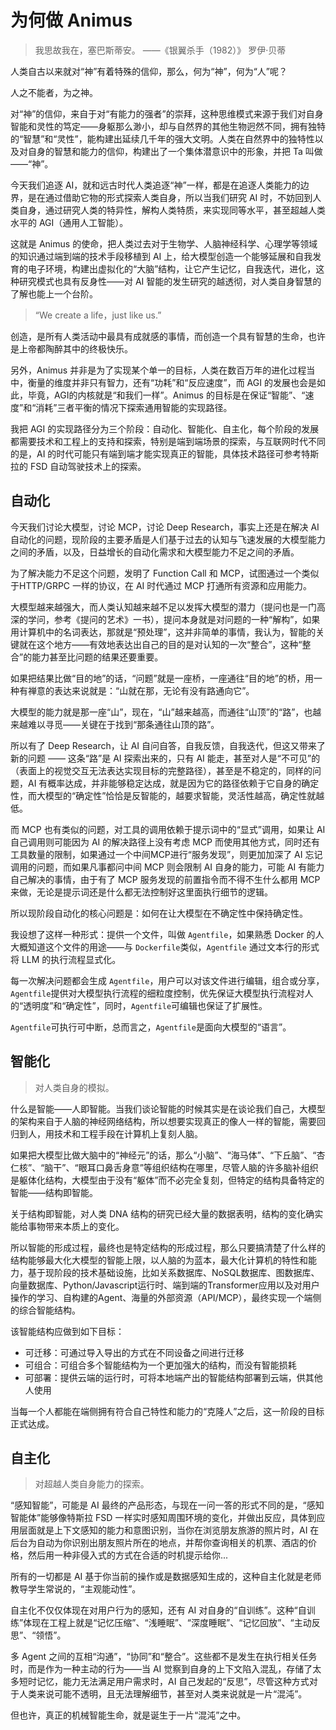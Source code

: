 # 为何做 Animus

> 我思故我在，塞巴斯蒂安。 ——《银翼杀手（1982）》 罗伊·贝蒂

人类自古以来就对“神”有着特殊的信仰，那么，何为“神”，何为“人”呢？

人之不能者，为之神。

对“神”的信仰，来自于对“有能力的强者”的崇拜，这种思维模式来源于我们对自身智能和灵性的笃定——身躯那么渺小，却与自然界的其他生物迥然不同，拥有独特的“智慧”和“灵性”，能构建出延续几千年的强大文明。人类在自然界中的独特性以及对自身的智慧和能力的信仰，构建出了一个集体潜意识中的形象，并把 Ta 叫做——“神”。

今天我们追逐 AI，就和远古时代人类追逐“神”一样，都是在追逐人类能力的边界，是在通过借助它物的形式探索人类自身，所以当我们研究 AI 时，不妨回到人类自身，通过研究人类的特异性，解构人类特质，来实现同等水平，甚至超越人类水平的 AGI（通用人工智能）。

这就是 Animus 的使命，把人类过去对于生物学、人脑神经科学、心理学等领域的知识通过端到端的技术手段移植到 AI 上，给大模型创造一个能够延展和自我发育的电子环境，构建出虚拟化的“大脑”结构，让它产生记忆，自我迭代，进化，这种研究模式也具有反身性——对 AI 智能的发生研究的越透彻，对人类自身智慧的了解也能上一个台阶。

> “We create a life，just like us.”

创造，是所有人类活动中最具有成就感的事情，而创造一个具有智慧的生命，也许是上帝都陶醉其中的终极快乐。

另外，Animus 并非是为了实现某个单一的目标，人类在数百万年的进化过程当中，衡量的维度并非只有智力，还有“功耗”和“反应速度”，而 AGI 的发展也会是如此，毕竟，AGI的内核就是“和我们一样”。Animus 的目标是在保证“智能”、“速度”和“消耗”三者平衡的情况下探索通用智能的实现路径。

我把 AGI 的实现路径分为三个阶段：自动化、智能化、自主化，每个阶段的发展都需要技术和工程上的支持和探索，特别是端到端场景的探索，与互联网时代不同的是，AI 的时代可能只有端到端才能实现真正的智能，具体技术路径可参考特斯拉的 FSD 自动驾驶技术上的探索。

## 自动化

今天我们讨论大模型，讨论 MCP，讨论 Deep Research，事实上还是在解决 AI 自动化的问题，现阶段的主要矛盾是人们基于过去的认知与飞速发展的大模型能力之间的矛盾，以及，日益增长的自动化需求和大模型能力不足之间的矛盾。

为了解决能力不足这个问题，发明了 Function Call 和 MCP，试图通过一个类似于HTTP/GRPC 一样的协议，在 AI 时代通过 MCP 打通所有资源和应用能力。

大模型越来越强大，而人类认知越来越不足以发挥大模型的潜力（提问也是一门高深的学问，参考《提问的艺术》一书），提问本身就是对问题的一种“解构”，如果用计算机中的名词表达，那就是“预处理”，这并非简单的事情，我认为，智能的关键就在这个地方——有效地表达出自己的目的是对认知的一次“整合”，这种“整合”的能力甚至比问题的结果还要重要。

如果把结果比做“目的地”的话，“问题”就是一座桥，一座通往“目的地”的桥，用一种有禅意的表达来说就是：“山就在那，无论有没有路通向它”。

大模型的能力就是那一座“山”，现在，“山”越来越高，而通往“山顶”的“路”，也越来越难以寻觅——关键在于找到“那条通往山顶的路”。

所以有了 Deep Research，让 AI 自问自答，自我反馈，自我迭代，但这又带来了新的问题 —— 这条“路”是 AI 探索出来的，只有 AI 能走，甚至对人是“不可见”的（表面上的视觉交互无法表达实现目标的完整路径），甚至是不稳定的，同样的问题，AI 有概率达成，并非能够稳定达成，就是因为它的路径依赖于它自身的确定性，而大模型的“确定性”恰恰是反智能的，越要求智能，灵活性越高，确定性就越低。

而 MCP 也有类似的问题，对工具的调用依赖于提示词中的“显式”调用，如果让 AI 自己调用则可能因为 AI 的解决路径上没有考虑 MCP 而使用其他方式，同时还有工具数量的限制，如果通过一个中间MCP进行“服务发现”，则更加加深了 AI 忘记调用的问题，而如果凡事都问中间 MCP 则会限制 AI 自身的能力，可能 AI 有能力自己解决的事情，由于有了 MCP 服务发现的前置指令而不得不生什么都用 MCP 来做，无论是提示词还是什么都无法控制好这里面执行细节的逻辑。

所以现阶段自动化的核心问题是：如何在让大模型在不确定性中保持确定性。

我设想了这样一种形式：提供一个文件，叫做 `Agentfile`，如果熟悉 Docker 的人大概知道这个文件的用途——与 `Dockerfile`类似，`Agentfile` 通过文本行的形式将 LLM 的执行流程显式化。

每一次解决问题都会生成 `Agentfile`，用户可以对该文件进行编辑，组合或分享，`Agentfile`提供对大模型执行流程的细粒度控制，优先保证大模型执行流程对人的“透明度”和“确定性”，同时，`Agentfile`可编辑也保证了扩展性。

`Agentfile`可执行可中断，总而言之，`Agentfile`是面向大模型的“语言”。

## 智能化

> 对人类自身的模拟。

什么是智能——人即智能。当我们谈论智能的时候其实是在谈论我们自己，大模型的架构来自于人脑的神经网络结构，所以想要实现真正的像人一样的智能，需要回归到人，用技术和工程手段在计算机上复刻人脑。

如果把大模型比做大脑中的“神经元”的话，那么“小脑”、“海马体”、“下丘脑”、“杏仁核”、“脑干”、“眼耳口鼻舌身意”等组织结构在哪里，尽管人脑的许多脑补组织是躯体化结构，大模型由于没有“躯体”而不必完全复刻，但特定的结构具备特定的智能——结构即智能。

关于结构即智能，对人类 DNA 结构的研究已经大量的数据表明，结构的变化确实能给事物带来本质上的变化。

所以智能的形成过程，最终也是特定结构的形成过程，那么只要搞清楚了什么样的结构能够最大化大模型的智能上限，以人脑的为蓝本，最大化计算机的特性和能力，基于现阶段的技术基础设施，比如关系数据库、NoSQL数据库、图数据库、向量数据库、Python/Javascript运行时、端到端的Transformer应用以及对用户操作的学习、自构建的Agent、海量的外部资源（API/MCP），最终实现一个端侧的综合智能结构。

该智能结构应做到如下目标：

- 可迁移：可通过导入导出的方式在不同设备之间进行迁移
- 可组合：可组合多个智能结构为一个更加强大的结构，而没有智能损耗
- 可部署：提供云端的运行时，可将本地端产出的智能结构部署到云端，供其他人使用

当每一个人都能在端侧拥有符合自己特性和能力的“克隆人”之后，这一阶段的目标正式达成。

## 自主化

> 对超越人类自身能力的探索。

“感知智能”，可能是 AI 最终的产品形态，与现在一问一答的形式不同的是，“感知智能体”能够像特斯拉 FSD 一样实时感知周围环境的变化，并做出反应，具体到应用层面就是上下文感知的能力和意图识别，当你在浏览朋友旅游的照片时，AI 在后台为自动为你识别出朋友照片所在的地点，并帮你查询相关的机票、酒店的价格，然后用一种非侵入式的方式在合适的时机提示给你...

所有的一切都是 AI 基于你当前的操作或是数据感知生成的，这种自主化就是老师教导学生常说的，“主观能动性”。

自主化不仅仅体现在对用户行为的感知，还有 AI 对自身的“自训练”。这种“自训练”体现在工程上就是“记忆压缩”、“浅睡眠”、“深度睡眠”、“记忆回放”、“主动反思”、“领悟”。

多 Agent 之间的互相“沟通”，“协同”和“整合”。这些都不是发生在执行相关任务时，而是作为一种主动的行为——当 AI 觉察到自身的上下文陷入混乱，存储了太多短时记忆，能力无法满足用户需求时，AI 自己发起的“反思”，尽管这种方式对于人类来说可能不透明，且无法理解细节，甚至对人类来说就是一片“混沌”。

但也许，真正的机械智能生命，就是诞生于一片“混沌”之中。

